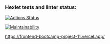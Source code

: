 ### Hexlet tests and linter status:
[![Actions Status](https://github.com/asenka0301/frontend-bootcamp-project-11/workflows/hexlet-check/badge.svg)](https://github.com/asenka0301/frontend-bootcamp-project-11/actions)

[![Maintainability](https://api.codeclimate.com/v1/badges/fbb00c64b8b89289ec1f/maintainability)](https://codeclimate.com/github/asenka0301/frontend-bootcamp-project-11/maintainability)

https://frontend-bootcamp-project-11.vercel.app/